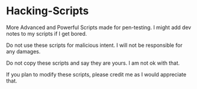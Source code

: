 # Hacking-Scripts
More Advanced and Powerful Scripts made for pen-testing.
I might add dev notes to my scripts if I get bored.

Do not use these scripts for malicious intent. I will not be responsible for any damages.

Do not copy these scripts and say they are yours. I am not ok with that.

If you plan to modify these scripts, please credit me as I would appreciate that.
